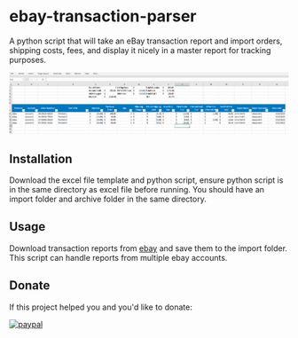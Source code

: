 # ebay-transaction-parser
A python script that will take an eBay transaction report and import orders, shipping costs, fees, and display it nicely in a master report for tracking purposes.

![alt text](https://github.com/osirisad/ebay-transaction-parser/blob/master/sample.png?raw=true)

## Installation

Download the excel file template and python script, ensure python script is in the same directory as excel file before running. You should have an import folder and archive folder in the same directory.

## Usage

Download transaction reports from [ebay](https://www.ebay.com/sh/fin/report) and save them to the import folder.  This script can handle reports from multiple ebay accounts.

## Donate

If this project helped you and you'd like to donate:

[![paypal](https://www.paypalobjects.com/en_US/i/btn/btn_donateCC_LG.gif)](https://www.paypal.com/donate/?hosted_button_id=SX6XF7L3H8GS4)

